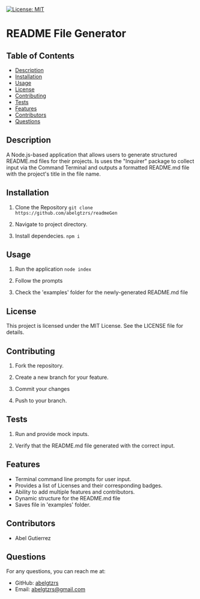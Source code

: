 
[![License: MIT](https://img.shields.io/badge/License-MIT-yellow.svg)](https://opensource.org/licenses/MIT)
# README File Generator

## Table of Contents
- [Description](#description)
- [Installation](#installation)
- [Usage](#usage)
- [License](#license)
- [Contributing](#contributing)
- [Tests](#tests)
- [Features](#features)
- [Contributors](#contributors)
- [Questions](#questions)

## Description
A Node.js-based application that allows users to generate structured README.md files for their projects. Is uses the "Inquirer" package to collect input via the Command Terminal and outputs a formatted README.md file with the project's title in the file name.

## Installation
1. Clone the Repository
```git clone https://github.com/abelgtzrs/readmeGen```

2. Navigate to project directory.

3. Install dependecies.
```npm i```

## Usage
1. Run the application
```node index```

2. Follow the prompts

3. Check the 'examples' folder for the newly-generated README.md file
## License
This project is licensed under the MIT License. See the LICENSE file for details.

## Contributing
1. Fork the repository.

2. Create a new branch for your feature.

3. Commit your changes

4. Push to your branch.
## Tests
1. Run and provide mock inputs.

2. Verify that the README.md file generated with the correct input.
## Features
- Terminal command line prompts for user input.
- Provides a list of Licenses and their corresponding badges.
- Ability to add multiple features and contributors.
- Dynamic structure for the README.md file
- Saves file in 'examples' folder.

## Contributors
- Abel Gutierrez

## Questions
For any questions, you can reach me at:
- GitHub: [abelgtzrs](https://github.com/abelgtzrs)
- Email: abelgtzrs@gmail.com

